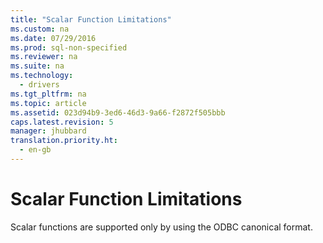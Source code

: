 ```yaml
---
title: "Scalar Function Limitations"
ms.custom: na
ms.date: 07/29/2016
ms.prod: sql-non-specified
ms.reviewer: na
ms.suite: na
ms.technology: 
  - drivers
ms.tgt_pltfrm: na
ms.topic: article
ms.assetid: 023d94b9-3ed6-46d3-9a66-f2872f505bbb
caps.latest.revision: 5
manager: jhubbard
translation.priority.ht: 
  - en-gb
---
```

# Scalar Function Limitations
Scalar functions are supported only by using the ODBC canonical format.